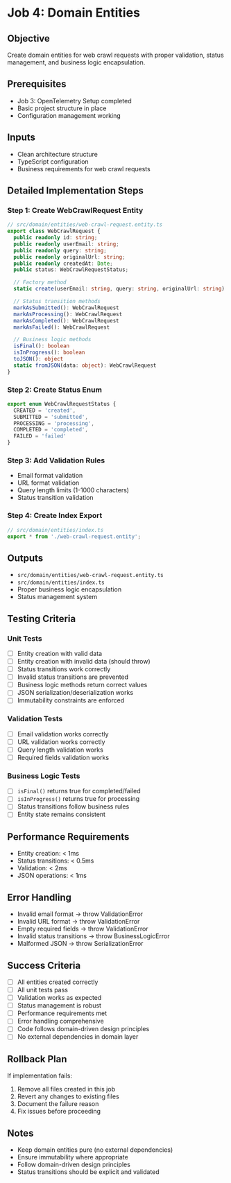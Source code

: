 # Job 4: Domain Entities

## Objective
Create domain entities for web crawl requests with proper validation, status management, and business logic encapsulation.

## Prerequisites
- Job 3: OpenTelemetry Setup completed
- Basic project structure in place
- Configuration management working

## Inputs
- Clean architecture structure
- TypeScript configuration
- Business requirements for web crawl requests

## Detailed Implementation Steps

### Step 1: Create WebCrawlRequest Entity
```typescript
// src/domain/entities/web-crawl-request.entity.ts
export class WebCrawlRequest {
  public readonly id: string;
  public readonly userEmail: string;
  public readonly query: string;
  public readonly originalUrl: string;
  public readonly createdAt: Date;
  public status: WebCrawlRequestStatus;

  // Factory method
  static create(userEmail: string, query: string, originalUrl: string): WebCrawlRequest

  // Status transition methods
  markAsSubmitted(): WebCrawlRequest
  markAsProcessing(): WebCrawlRequest
  markAsCompleted(): WebCrawlRequest
  markAsFailed(): WebCrawlRequest

  // Business logic methods
  isFinal(): boolean
  isInProgress(): boolean
  toJSON(): object
  static fromJSON(data: object): WebCrawlRequest
}
```

### Step 2: Create Status Enum
```typescript
export enum WebCrawlRequestStatus {
  CREATED = 'created',
  SUBMITTED = 'submitted',
  PROCESSING = 'processing',
  COMPLETED = 'completed',
  FAILED = 'failed'
}
```

### Step 3: Add Validation Rules
- Email format validation
- URL format validation
- Query length limits (1-1000 characters)
- Status transition validation

### Step 4: Create Index Export
```typescript
// src/domain/entities/index.ts
export * from './web-crawl-request.entity';
```

## Outputs
- `src/domain/entities/web-crawl-request.entity.ts`
- `src/domain/entities/index.ts`
- Proper business logic encapsulation
- Status management system

## Testing Criteria

### Unit Tests
- [ ] Entity creation with valid data
- [ ] Entity creation with invalid data (should throw)
- [ ] Status transitions work correctly
- [ ] Invalid status transitions are prevented
- [ ] Business logic methods return correct values
- [ ] JSON serialization/deserialization works
- [ ] Immutability constraints are enforced

### Validation Tests
- [ ] Email validation works correctly
- [ ] URL validation works correctly
- [ ] Query length validation works
- [ ] Required fields validation works

### Business Logic Tests
- [ ] `isFinal()` returns true for completed/failed
- [ ] `isInProgress()` returns true for processing
- [ ] Status transitions follow business rules
- [ ] Entity state remains consistent

## Performance Requirements
- Entity creation: < 1ms
- Status transitions: < 0.5ms
- Validation: < 2ms
- JSON operations: < 1ms

## Error Handling
- Invalid email format → throw ValidationError
- Invalid URL format → throw ValidationError
- Empty required fields → throw ValidationError
- Invalid status transitions → throw BusinessLogicError
- Malformed JSON → throw SerializationError

## Success Criteria
- [ ] All entities created correctly
- [ ] All unit tests pass
- [ ] Validation works as expected
- [ ] Status management is robust
- [ ] Performance requirements met
- [ ] Error handling comprehensive
- [ ] Code follows domain-driven design principles
- [ ] No external dependencies in domain layer

## Rollback Plan
If implementation fails:
1. Remove all files created in this job
2. Revert any changes to existing files
3. Document the failure reason
4. Fix issues before proceeding

## Notes
- Keep domain entities pure (no external dependencies)
- Ensure immutability where appropriate
- Follow domain-driven design principles
- Status transitions should be explicit and validated
